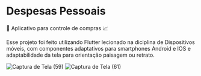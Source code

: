 
# Despesas Pessoais
:iphone: Aplicativo para controle de compras :chart_with_upwards_trend:

Esse projeto foi feito utilizando Flutter lecionado na diciplina de Dispositivos móveis, com componentes adaptativos para smartphones Android e IOS e adaptabilidade da tela para orientação paisagem ou retrato.


![Captura de Tela (59)](https://user-images.githubusercontent.com/54561217/87352165-feabde80-c530-11ea-8757-eda1b929e429.png)
![Captura de Tela (61)](https://user-images.githubusercontent.com/54561217/87352275-2ac75f80-c531-11ea-93c2-22800f96eed1.png)

